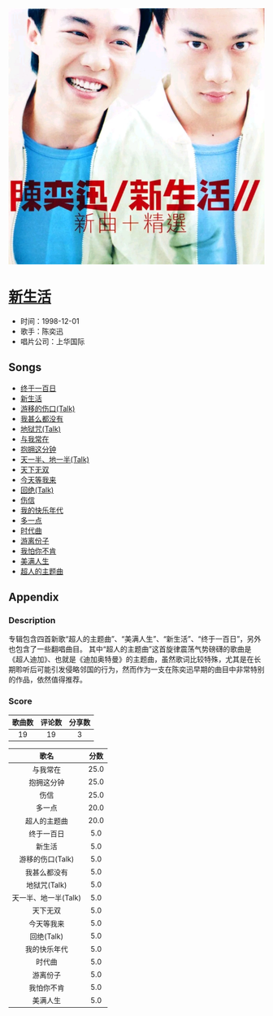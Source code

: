 <p align="center">
	<img src="imgs/新生活.jpg" alt="album_img" />
</p>

# [新生活](https://music.163.com/album?id=6612)

* 时间：1998-12-01
* 歌手：陈奕迅
* 唱片公司：上华国际
## Songs

* [终于一百日](songs/终于一百日_67700/README.md)
* [新生活](songs/新生活_67705/README.md)
* [游移的伤口(Talk)](songs/游移的伤口_talk__67709/README.md)
* [我甚么都没有](songs/我甚么都没有_67713/README.md)
* [地狱咒(Talk)](songs/地狱咒_talk__67717/README.md)
* [与我常在](songs/与我常在_67722/README.md)
* [抱拥这分钟](songs/抱拥这分钟_67726/README.md)
* [天一半、地一半(Talk)](songs/天一半、地一半_talk__67730/README.md)
* [天下无双](songs/天下无双_67734/README.md)
* [今天等我来](songs/今天等我来_67738/README.md)
* [回绝(Talk)](songs/回绝_talk__67743/README.md)
* [伤信](songs/伤信_67748/README.md)
* [我的快乐年代](songs/我的快乐年代_67753/README.md)
* [多一点](songs/多一点_67758/README.md)
* [时代曲](songs/时代曲_67762/README.md)
* [游离份子](songs/游离份子_67766/README.md)
* [我怕你不肯](songs/我怕你不肯_67768/README.md)
* [美满人生](songs/美满人生_67771/README.md)
* [超人的主题曲](songs/超人的主题曲_67774/README.md)
## Appendix

### Description

专辑包含四首新歌“超人的主题曲”、“美满人生”、“新生活”、“终于一百日”，另外也包含了一些翻唱曲目。
其中“超人的主题曲”这首旋律震荡气势磅礴的歌曲是《超人迪加》、也就是《迪加奥特曼》的主题曲，虽然歌词比较特殊，尤其是在长期聆听后可能引发侵略邻国的行为，然而作为一支在陈奕迅早期的曲目中非常特别的作品，依然值得推荐。

### Score

|歌曲数|评论数|分享数|
|:---:|:---:|:---:|
|19|19|3|

|歌名|分数|
|:---:|:---:|
|与我常在|25.0
|抱拥这分钟|25.0
|伤信|25.0
|多一点|20.0
|超人的主题曲|20.0
|终于一百日|5.0
|新生活|5.0
|游移的伤口(Talk)|5.0
|我甚么都没有|5.0
|地狱咒(Talk)|5.0
|天一半、地一半(Talk)|5.0
|天下无双|5.0
|今天等我来|5.0
|回绝(Talk)|5.0
|我的快乐年代|5.0
|时代曲|5.0
|游离份子|5.0
|我怕你不肯|5.0
|美满人生|5.0
